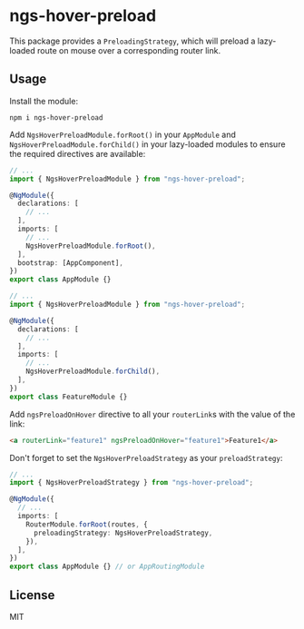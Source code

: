 # ngs-hover-preload

This package provides a `PreloadingStrategy`, which will preload a lazy-loaded route on mouse over a corresponding router link.

## Usage

Install the module:

```
npm i ngs-hover-preload
```

Add `NgsHoverPreloadModule.forRoot()` in your `AppModule` and `NgsHoverPreloadModule.forChild()` in your lazy-loaded modules to ensure the required directives are available:

```ts
// ...
import { NgsHoverPreloadModule } from "ngs-hover-preload";

@NgModule({
  declarations: [
    // ...
  ],
  imports: [
    // ...
    NgsHoverPreloadModule.forRoot(),
  ],
  bootstrap: [AppComponent],
})
export class AppModule {}
```

```ts
// ...
import { NgsHoverPreloadModule } from "ngs-hover-preload";

@NgModule({
  declarations: [
    // ...
  ],
  imports: [
    // ...
    NgsHoverPreloadModule.forChild(),
  ],
})
export class FeatureModule {}
```

Add `ngsPreloadOnHover` directive to all your `routerLink`s with the value of the link:

```html
<a routerLink="feature1" ngsPreloadOnHover="feature1">Feature1</a>
```

Don't forget to set the `NgsHoverPreloadStrategy` as your `preloadStrategy`:

```ts
// ...
import { NgsHoverPreloadStrategy } from "ngs-hover-preload";

@NgModule({
  // ...
  imports: [
    RouterModule.forRoot(routes, {
      preloadingStrategy: NgsHoverPreloadStrategy,
    }),
  ],
})
export class AppModule {} // or AppRoutingModule
```

## License

MIT
